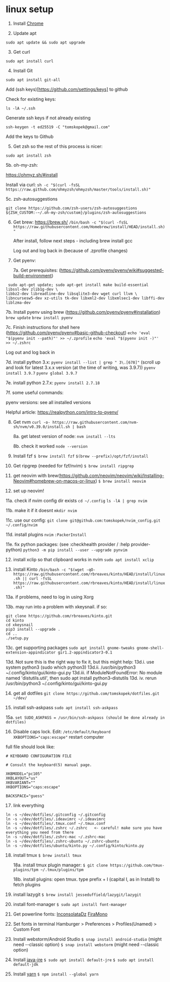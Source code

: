 # linux setup

1. Install [Chrome](https://www.google.com/intl/en_ca/chrome/)

2. Update apt
```
sudo apt update && sudo apt upgrade
```

3. Get curl
```
sudo apt install curl
```

4. Install Git


```
sudo apt install git-all
```

Add (ssh keys)[https://github.com/settings/keys] to github

Check for existing keys:
```
ls -lA ~/.ssh
```

Generate ssh keys if not already existing
```
ssh-keygen -t ed25519 -C "tomskopek@gmail.com"
```

Add the keys to Github

5. Get zsh so the rest of this process is nicer:
   
```
sudo apt install zsh
```
   
   5b. oh-my-zsh:
   
   https://ohmyz.sh/#install
   
   Install via curl: `sh -c "$(curl -fsSL https://raw.github.com/ohmyzsh/ohmyzsh/master/tools/install.sh)"`
   
   5c. zsh-autosuggestions
   
   `git clone https://github.com/zsh-users/zsh-autosuggestions ${ZSH_CUSTOM:-~/.oh-my-zsh/custom}/plugins/zsh-autosuggestions`

6. Get brew: https://brew.sh/
   `/bin/bash -c "$(curl -fsSL https://raw.githubusercontent.com/Homebrew/install/HEAD/install.sh)"`
   
   After install, follow next steps - including brew install gcc
   
   Log out and log back in (because of .zprofile changes)

7. Get pyenv:

   7a. Get prerequisites: (https://github.com/pyenv/pyenv/wiki#suggested-build-environment)

 ```
  sudo apt-get update; sudo apt-get install make build-essential libssl-dev zlib1g-dev \
 libbz2-dev libreadline-dev libsqlite3-dev wget curl llvm \
 libncursesw5-dev xz-utils tk-dev libxml2-dev libxmlsec1-dev libffi-dev liblzma-dev
 ```

7b. Install pyenv using brew (https://github.com/pyenv/pyenv#installation)
`brew update`
`brew install pyenv`

7c. Finish instructions for shell here (https://github.com/pyenv/pyenv#basic-github-checkout)
`echo 'eval "$(pyenv init --path)"' >> ~/.zprofile`
`echo 'eval "$(pyenv init -)"' >> ~/.zshrc`

Log out and log back in

7d. install python 3.x:
`pyenv install --list | grep " 3\.[678]"`
(scroll up and look for latest 3.x.x version (at the time of writing, was 3.9.7))
`pyenv install 3.9.7`
`pyenv global 3.9.7`

7e. install python 2.7.x:
`pyenv install 2.7.18`

7f. some useful commands:

pyenv versions: see all installed versions

Helpful article: https://realpython.com/intro-to-pyenv/

8. Get nvm
   `curl -o- https://raw.githubusercontent.com/nvm-sh/nvm/v0.39.0/install.sh | bash`

   8a. get latest version of node:
   `nvm install --lts`

   8b. check it worked
   `node --version`

9. Install fzf
   `$ brew install fzf`
   `$(brew --prefix)/opt/fzf/install`

10. Get ripgrep (needed for fzf/nvim)
    `$ brew install ripgrep`

11. get neovim with brew(https://github.com/neovim/neovim/wiki/Installing-Neovim#homebrew-on-macos-or-linux)
    `$ brew install neovim`

12. set up neovim!

11a. check if nvim config dir exists
   `cd ~/.config`
   `ls -lA | grep nvim`

11b. make it if it doesnt
   `mkdir nvim`

11c. use our config:
   `git clone git@github.com:tomskopek/nvim_config.git ~/.config/nvim`

11d. install plugins
   `nvim`
   `:PackerInstall`

11e. fix python packages: (see :checkhealth provider / :help provider-python)
   `python3 -m pip install --user --upgrade pynvim`

12. install xclip so that clipboard works in nvim
    `sudo apt install xclip`

13. install Kinto
    `/bin/bash -c "$(wget -qO- https://raw.githubusercontent.com/rbreaves/kinto/HEAD/install/linux.sh || curl -fsSL https://raw.githubusercontent.com/rbreaves/kinto/HEAD/install/linux.sh)"`

13a. if problems, need to log in using Xorg

13b. may run into a problem with xkeysnail. if so:
```
git clone https://github.com/rbreaves/kinto.git
cd kinto
cd xkeysnail
pip3 install --upgrade .
cd ..
./setup.py
```

13c. get supporting packages
`sudo apt install gnome-tweaks gnome-shell-extension-appindicator gir1.2-appindicator3-0.1`

13d. Not sure this is the right way to fix it, but this might help:
13d.i. use system python3 (sudo which python3)
13d.ii. /usr/bin/python3 ~/.config/kinto/gui/kinto-gui.py
13d.iii. if ModuleNotFoundError: No module named 'distutils.util', then sudo apt install python3-distutils
13d. iv. rerun /usr/bin/python3 ~/.config/kinto/gui/kinto-gui.py

14. get all dotfiles
    `git clone https://github.com/tomskopek/dotfiles.git ~/dev/`

15. install ssh-askpass
    `sudo apt install ssh-askpass`

15a.
`set SUDO_ASKPASS = /usr/bin/ssh-askpass (should be done already in dotfiles)`

16. Disable caps lock. Edit: `/etc/default/keyboard`
   `XKBOPTIONS="caps:escape"`
    restart computer

full file should look like:

```
# KEYBOARD CONFIGURATION FILE

# Consult the keyboard(5) manual page.

XKBMODEL="pc105"
XKBLAYOUT="us"
XKBVARIANT=""
XKBOPTIONS="caps:escape"

BACKSPACE="guess"
```

17. link everything

```
ln -s ~/dev/dotfiles/.gitconfig ~/.gitconfig
ln -s ~/dev/dotfiles/.ideavimrc ~/.ideavimrc
ln -s ~/dev/dotfiles/.tmux.conf ~/.tmux.conf
ln -s ~/dev/dotfiles/.zshrc ~/.zshrc   <- careful! make sure you have everything you need from there
ln -s ~/dev/dotfiles/.zshrc-mac ~/.zshrc-mac
ln -s ~/dev/dotfiles/.zshrc-ubuntu ~/.zshrc-ubuntu
ln -s ~/dev/dotfiles/ubuntu/kinto.py ~/.config/kinto/kinto.py
```

18. install tmux
    `$ brew install tmux`

    18a. install tmux plugin manager:
    `$ git clone https://github.com/tmux-plugins/tpm ~/.tmux/plugins/tpm`

    18b. install plugins: open tmux. type prefix + I (capital I, as in Install) to fetch plugins

19. install lazygit
    `$ brew install jesseduffield/lazygit/lazygit`

20. install font-manager
    `$ sudo apt install font-manager`

21. Get powerline fonts:
    [InconsolataDz](https://github.com/powerline/fonts/blob/master/InconsolataDz/Inconsolata-dz%20for%20Powerline.otf)
    [FiraMono](https://github.com/powerline/fonts/blob/master/FiraMono/FuraMono-Medium%20Powerline.otf)

22. Set fonts in terminal
    Hamburger > Preferences > Profiles(Unamed) > Custom Font

23. Install webstorm/Android Studio
    `$ snap install android-studio` (might need --classic option)
    `$ snap install webstorm` (might need --classic option)

24. Install [java-jre](https://www.digitalocean.com/community/tutorials/how-to-install-java-with-apt-on-ubuntu-18-04)
    `$ sudo apt install default-jre`
    `$ sudo apt install default-jdk`

25. Install [yarn](https://classic.yarnpkg.com/lang/en/docs/install/#debian-stable)
    `$ npm install --global yarn`
